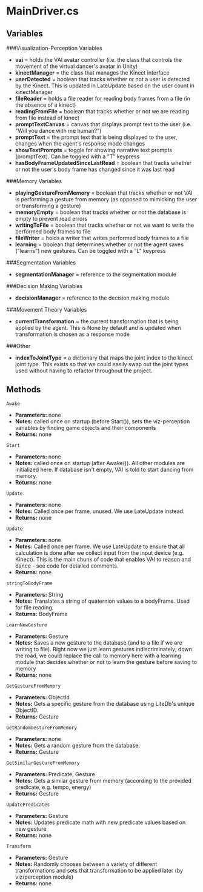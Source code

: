 # MainDriver.cs

## Variables

###Visualization-Perception Variables
- **vai** = holds the VAI avatar controller (i.e. the class that controls the movement of the virtual dancer's avatar in Unity)
- **kinectManager** = the class that manages the Kinect interface
- **userDetected** = boolean that tracks whether or not a user is detected by the Kinect. This is updated in LateUpdate based on the user count in kinectManager
- **fileReader** = holds a file reader for reading body frames from a file (in the absence of a kinect)
- **readingFromFile** = boolean that tracks whether or not we are reading from file instead of kinect
- **promptTextCanvas** = canvas that displays prompt text to the user (i.e. "Will you dance with me human?")
- **promptText** = the prompt text that is being displayed to the user, changes when the agent's response mode changes
- **showTextPrompts** = toggle for showing narrative text prompts (promptText). Can be toggled with a "T" keypress
- **hasBodyFrameUpdatedSinceLastRead** = boolean that tracks whether or not the user's body frame has changed since it was last read 

###Memory Variables
- **playingGestureFromMemory** = boolean that tracks whether or not VAI is performing a gesture from memory (as opposed to mimicking the user or transforming a gesture)
- **memoryEmpty** = boolean that tracks whether or not the database is empty to prevent read errors
- **writingToFile** = boolean that tracks whether or not we want to write the performed body frames to file
- **fileWriter** = holds a writer that writes performed body frames to a file
- **learning** = boolean that determines whether or not the agent saves ("learns") new gestures. Can be toggled with a "L" keypress

###Segmentation Variables
- **segmentationManager** = reference to the segmentation module

###Decision Making Variables
- **decisionManager** = reference to the decision making module

###Movement Theory Variables
- **currentTransformation** = the current transformation that is being applied by the agent. This is None by default and is updated when transformation is chosen as a response mode

###Other
- **indexToJointType** = a dictionary that maps the joint index to the kinect joint type. This exists so that we could easily swap out the joint types used without having to refactor throughout the project.

## Methods

```Awake```
- **Parameters:** none
- **Notes:** called once on startup (before Start()), sets the viz-perception variables by finding game objects and their components
- **Returns:** none

```Start```
- **Parameters:** none
- **Notes:** called once on startup (after Awake()). All other modules are initialized here. If database isn't empty, VAI is told to start dancing from memory.
- **Returns:** none

```Update```
- **Parameters:** none
- **Notes:** Called once per frame, unused. We use LateUpdate instead.
- **Returns:** none

```Update```
- **Parameters:** none
- **Notes:** Called once per frame. We use LateUpdate to ensure that all calculation is done after we collect input from the input device (e.g. Kinect). This is the main chunk of code that enables VAI to reason and dance - see code for detailed comments.
- **Returns:** none

```stringToBodyFrame```
- **Parameters:** String
- **Notes:** Translates a string of quaternion values to a bodyFrame. Used for file reading.
- **Returns:** BodyFrame

```LearnNewGesture```
- **Parameters:** Gesture
- **Notes:** Saves a new gesture to the database (and to a file if we are writing to file). Right now we just learn gestures indiscriminately; down the road, we could replace the call to memory here with a learning module that decides whether or not to learn the gesture before saving to memory
- **Returns:** none

```GetGestureFromMemory```
- **Parameters:** ObjectId
- **Notes:** Gets a specific gesture from the database using LiteDb's unique ObjectID. 
- **Returns:** Gesture

```GetRandomGestureFromMemory```
- **Parameters:** none
- **Notes:** Gets a random gesture from the database.
- **Returns:** Gesture

```GetSimilarGestureFromMemory```
- **Parameters:** Predicate, Gesture
- **Notes:** Gets a similar gesture from memory (according to the provided predicate, e.g. tempo, energy)
- **Returns:** Gesture

```UpdatePredicates```
- **Parameters:** Gesture
- **Notes:** Updates predicate math with new predicate values based on new gesture
- **Returns:** none

```Transform```
- **Parameters:** Gesture
- **Notes:** Randomly chooses between a variety of different transformations and sets that transformation to be applied later (by viz/perception module)
- **Returns:** none